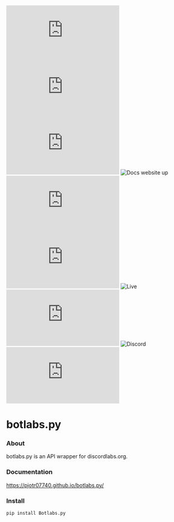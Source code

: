 ![Version](https://img.shields.io/pypi/v/Botlabs.py) ![Requirements](https://img.shields.io/pypi/pyversions/Botlabs.py) ![Has wheel](https://img.shields.io/pypi/wheel/Botlabs.py) ![Docs website up](https://img.shields.io/website?down_color=red&down_message=Docs%20down&up_color=blue&up_message=Docs%20up&url=https%3A%2F%2Fpjotr07740.github.io%2Fbotlabs.py%2F) ![Contributors](https://img.shields.io/github/contributors/pjotr07740/botlabs.py) ![Last commit](https://img.shields.io/github/last-commit/pjotr07740/Botlabs.py) ![Live](https://img.shields.io/twitch/status/pjotr0707) ![Stable](https://img.shields.io/pypi/status/Botlabs.py) ![Discord](https://img.shields.io/discord/715558840959238154) ![Downloads](https://img.shields.io/pypi/dm/Botlabs.py)

# botlabs.py
### About
botlabs.py is an API wrapper for discordlabs.org.

### Documentation
https://pjotr07740.github.io/botlabs.py/

### Install
```
pip install Botlabs.py
```
